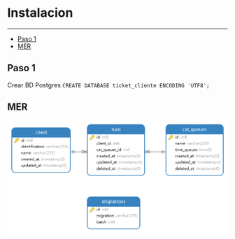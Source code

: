 # Instalacion

---

- [Paso 1](#section-1)
- [MER](#section-2)

<a name="section-1"></a>
## Paso 1

Crear BD Postgres `CREATE DATABASE ticket_cliente ENCODING 'UTF8';`


<a name="section-2"></a>
## MER

![image](https://raw.githubusercontent.com/josybett/ticketcliente/main/public/image/Diagram.png)